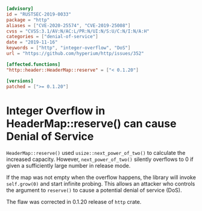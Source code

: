 ```toml
[advisory]
id = "RUSTSEC-2019-0033"
package = "http"
aliases = ["CVE-2020-25574", "CVE-2019-25008"]
cvss = "CVSS:3.1/AV:N/AC:L/PR:N/UI:N/S:U/C:N/I:N/A:H"
categories = ["denial-of-service"]
date = "2019-11-16"
keywords = ["http", "integer-overflow", "DoS"]
url = "https://github.com/hyperium/http/issues/352"

[affected.functions]
"http::header::HeaderMap::reserve" = ["< 0.1.20"]

[versions]
patched = [">= 0.1.20"]
```

# Integer Overflow in HeaderMap::reserve() can cause Denial of Service

`HeaderMap::reserve()` used `usize::next_power_of_two()` to calculate the increased capacity.
However, `next_power_of_two()` silently overflows to 0 if given a sufficiently large number
in release mode.

If the map was not empty when the overflow happens,
the library will invoke `self.grow(0)` and start infinite probing.
This allows an attacker who controls the argument to `reserve()`
to cause a potential denial of service (DoS).

The flaw was corrected in 0.1.20 release of `http` crate.
